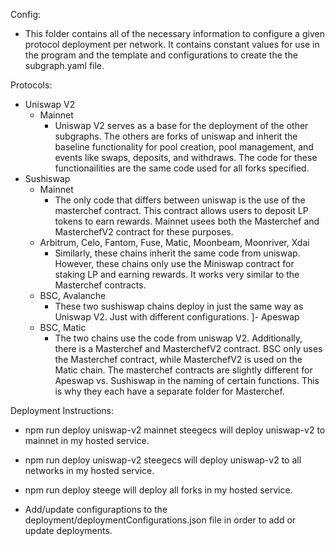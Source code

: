 Config: 
- This folder contains all of the necessary information to configure a given protocol deployment per network. It contains constant values for use in the program and the template and configurations to create the the subgraph.yaml file. 

Protocols: 
- Uniswap V2
    - Mainnet
        - Uniswap V2 serves as a base for the deployment of the other subgraphs. The others are forks of uniswap and inherit the baseline functionality for pool creation, pool management, and events like swaps, deposits, and withdraws. The code for  these functionailities are the same code used for all forks specified. 
- Sushiswap
    - Mainnet
        - The only code that differs between uniswap is the use of the masterchef contract. This contract allows users to deposit LP tokens to earn rewards. Mainnet usees both the Masterchef and MasterchefV2 contract for these purposes.
    - Arbitrum, Celo, Fantom, Fuse, Matic, Moonbeam, Moonriver, Xdai
        - Similarly, these chains inherit the same code from uniswap. However, these chains only use the Miniswap contract for staking LP and earning rewards. It works very similar to the Masterchef contracts. 
    - BSC, Avalanche
        - These two sushiswap chains deploy in just the same way as Uniswap V2. Just with different configurations. 
]- Apeswap
    - BSC, Matic
        - The two chains use the code from uniswap V2. Additionally, there is a Masterchef and MasterchefV2 contract. BSC only uses the Masterchef contract, while MasterchefV2 is used on the Matic chain. The masterchef contracts are slightly different for Apeswap vs. Sushiswap in the naming of certain functions. This is why they each have a separate folder for Masterchef. 

Deployment Instructions: 
- npm run deploy uniswap-v2 mainnet steegecs will deploy uniswap-v2 to mainnet in my hosted service.
- npm run deploy uniswap-v2 steegecs will deploy uniswap-v2 to all networks in my hosted service.
- npm run deploy steege will deploy all forks in my hosted service.

- Add/update configuraptions to the deployment/deploymentConfigurations.json file in order to add or update deployments.